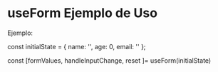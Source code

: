 # useForm Ejemplo de Uso

Ejemplo:

const initialState = {
    name: '',
    age: 0,
    email: ''
};

const [formValues, handleInputChange, reset ]= useForm(initialState)